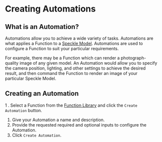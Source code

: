 # Creating Automations

## What is an Automation?

Automations allow you to achieve a wide variety of tasks. Automations are what applies a Function to a [Speckle Model](../user/concepts.md). Automations are used to configure a Function to suit your particular requirements.

For example, there may be a Function which can render a photograph-quality image of any given model. An Automation would allow you to specify the camera position, lighting, and other settings to achieve the desired result, and then command the Function to render an image of your particular Speckle Model.

## Creating an Automation

<!-- TODO insert animated gif here -->

1 . Select a Function from the [Function Library](../function-library/README.md) and click the `Create Automation` button.
1. Give your Automation a name and description.
1. Provide the requested required and optional inputs to configure the Automation.
1. Click `Create Automation`.
